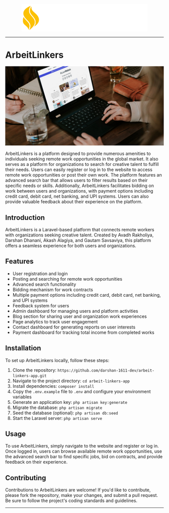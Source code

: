 <p align="center"><a href="https://laravel.com" target="_blank"><img src="public/images/logo-white.png" width="400" alt="ArbeitLinkers Logo"></a></p>



------

# ArbeitLinkers

![ArbeitLinkers](public/images/a.jpeg)

ArbeitLinkers is a platform designed to provide numerous amenities to individuals seeking remote work opportunities in the global market. It also serves as a platform for organizations to search for creative talent to fulfill their needs. Users can easily register or log in to the website to access remote work opportunities or post their own work. The platform features an advanced search bar that allows users to filter results based on their specific needs or skills. Additionally, ArbeitLinkers facilitates bidding on work between users and organizations, with payment options including credit card, debit card, net banking, and UPI systems. Users can also provide valuable feedback about their experience on the platform.

## Introduction

ArbeitLinkers is a Laravel-based platform that connects remote workers with organizations seeking creative talent. Created by Avadh Rakholiya, Darshan Dhanani, Akash Alagiya, and Gautam Savsaviya, this platform offers a seamless experience for both users and organizations.

## Features

- User registration and login
- Posting and searching for remote work opportunities
- Advanced search functionality
- Bidding mechanism for work contracts
- Multiple payment options including credit card, debit card, net banking, and UPI systems
- Feedback system for users
- Admin dashboard for managing users and platform activities
- Blog section for sharing user and organization work experiences
- Page analytics to track user engagement
- Contact dashboard for generating reports on user interests
- Payment dashboard for tracking total income from completed works

## Installation

To set up ArbeitLinkers locally, follow these steps:

1. Clone the repository: `https://github.com/darshan-1611-dev/arbeit-linkers-app.git`
2. Navigate to the project directory: `cd arbeit-linkers-app`
3. Install dependencies: `composer install`
4. Copy the `.env.example` file to `.env` and configure your environment variables
5. Generate an application key: `php artisan key:generate`
6. Migrate the database: `php artisan migrate`
7. Seed the database (optional): `php artisan db:seed`
8. Start the Laravel server: `php artisan serve`

## Usage

To use ArbeitLinkers, simply navigate to the website and register or log in. Once logged in, users can browse available remote work opportunities, use the advanced search bar to find specific jobs, bid on contracts, and provide feedback on their experience.

## Contributing

Contributions to ArbeitLinkers are welcome! If you'd like to contribute, please fork the repository, make your changes, and submit a pull request. Be sure to follow the project's coding standards and guidelines.

---